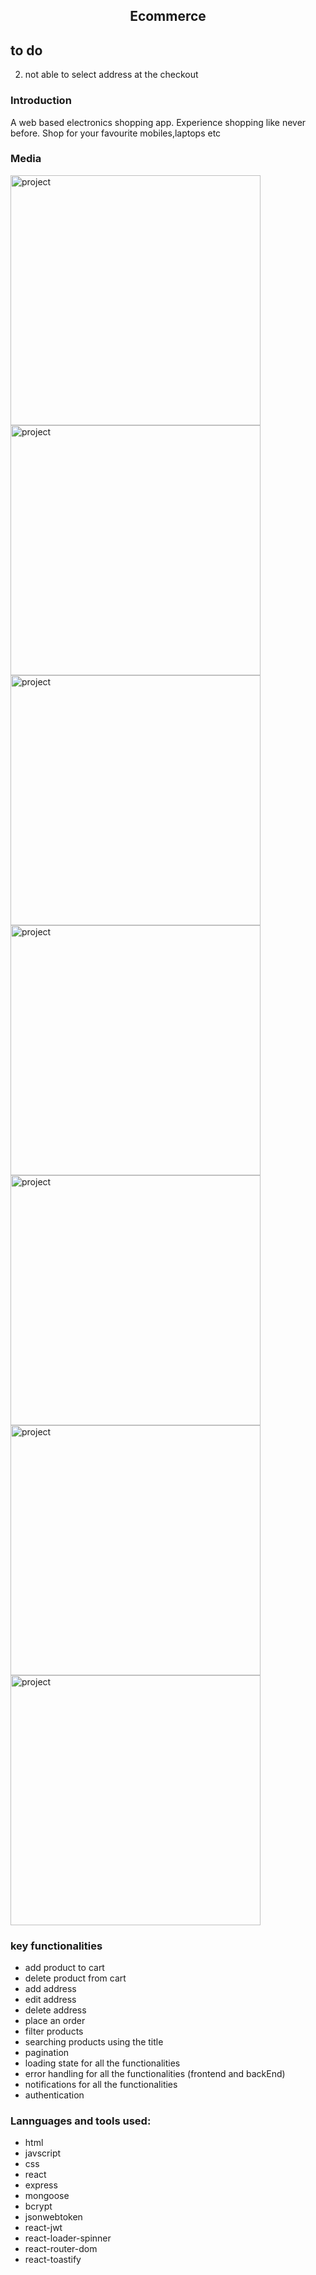 <h2 align="center">Ecommerce</h2>

## to do

2. not able to select address at the checkout

<h3>Introduction</h3>
<p>A web based electronics shopping app. Experience shopping like never before. Shop for your favourite mobiles,laptops etc</p>

<h3>Media</h3>
<div >
    <img width="400" src="https://res.cloudinary.com/diwrxz82u/image/upload/v1704826201/ecommerce/one_op1q9q.png" alt="project" >
    <img width="400" src="https://res.cloudinary.com/diwrxz82u/image/upload/v1704826204/ecommerce/two_zc2c0r.png" alt="project" >
    <img width="400" src="https://res.cloudinary.com/diwrxz82u/image/upload/v1704826208/ecommerce/three_sc0usr.png" alt="project" >
    <img width="400" src="https://res.cloudinary.com/diwrxz82u/image/upload/v1704826215/ecommerce/four_rztsw9.png" alt="project" >
    <img width="400" src="https://res.cloudinary.com/diwrxz82u/image/upload/v1704826222/ecommerce/five_lygyci.png" alt="project" >
    <img  width="400" src="https://res.cloudinary.com/diwrxz82u/image/upload/v1704826232/ecommerce/six_qkljad.png" alt="project" >
    <img width="400" src="https://res.cloudinary.com/diwrxz82u/image/upload/v1704826239/ecommerce/seven_xndyzq.png" alt="project" >
  </div>
<h3>key functionalities</h3>
<ul>
  <li>add product to cart</li>
  <li>delete product from cart</li>
  <li>add address</li><li>edit address</li>
  <li>delete address</li><li>place an order</li>
  <li>filter products</li><li>searching products using the title</li>
  <li>pagination</li>
  <li>loading state for all the functionalities</li>
  <li>error handling for all the functionalities (frontend and backEnd)</li>
  <li>notifications for all the functionalities</li>
  <li>authentication</li>
</ul>

<h3>Lannguages and tools used:</h3>
<ul>
  <li>html</li>
  <li>javscript</li>
  <li>css</li>
  <li>react</li>
  <li>express</li>
  <li>mongoose</li>
  <li>bcrypt</li>
  <li>jsonwebtoken</li>
  <li>react-jwt</li>
  <li>react-loader-spinner</li>
  <li>react-router-dom</li>
  <li>react-toastify</li>
</ul>
